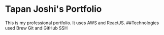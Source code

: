 # Tapan Joshi's Portfolio
This is my professional portfolio. It uses AWS and ReactJS.
##Technologies used
Brew
Git and GitHub
SSH
